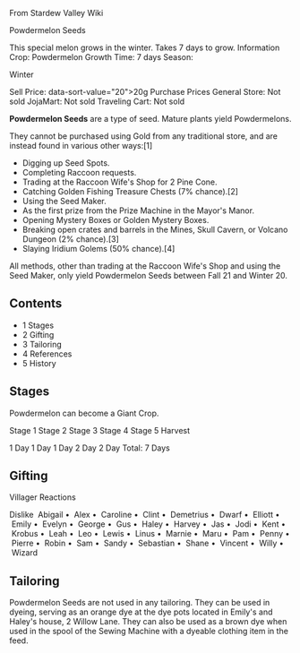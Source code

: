 From Stardew Valley Wiki

Powdermelon Seeds

This special melon grows in the winter. Takes 7 days to grow. Information Crop: Powdermelon Growth Time: 7 days Season:

Winter

Sell Price: data-sort-value="20"&gt;20g Purchase Prices General Store: Not sold JojaMart: Not sold Traveling Cart: Not sold

**Powdermelon Seeds** are a type of seed. Mature plants yield Powdermelons.

They cannot be purchased using Gold from any traditional store, and are instead found in various other ways:\[1]

- Digging up Seed Spots.
- Completing Raccoon requests.
- Trading at the Raccoon Wife's Shop for 2 Pine Cone.
- Catching Golden Fishing Treasure Chests (7% chance).\[2]
- Using the Seed Maker.
- As the first prize from the Prize Machine in the Mayor's Manor.
- Opening Mystery Boxes or Golden Mystery Boxes.
- Breaking open crates and barrels in the Mines, Skull Cavern, or Volcano Dungeon (2% chance).\[3]
- Slaying Iridium Golems (50% chance).\[4]

All methods, other than trading at the Raccoon Wife's Shop and using the Seed Maker, only yield Powdermelon Seeds between Fall 21 and Winter 20.

## Contents

- 1 Stages
- 2 Gifting
- 3 Tailoring
- 4 References
- 5 History

## Stages

Powdermelon can become a Giant Crop.

Stage 1 Stage 2 Stage 3 Stage 4 Stage 5 Harvest

1 Day 1 Day 1 Day 2 Day 2 Day Total: 7 Days

## Gifting

Villager Reactions

Dislike  Abigail •  Alex •  Caroline •  Clint •  Demetrius •  Dwarf •  Elliott •  Emily •  Evelyn •  George •  Gus •  Haley •  Harvey •  Jas •  Jodi •  Kent •  Krobus •  Leah •  Leo •  Lewis •  Linus •  Marnie •  Maru •  Pam •  Penny •  Pierre •  Robin •  Sam •  Sandy •  Sebastian •  Shane •  Vincent •  Willy •  Wizard

## Tailoring

Powdermelon Seeds are not used in any tailoring. They can be used in dyeing, serving as an orange dye at the dye pots located in Emily's and Haley's house, 2 Willow Lane. They can also be used as a brown dye when used in the spool of the Sewing Machine with a dyeable clothing item in the feed.